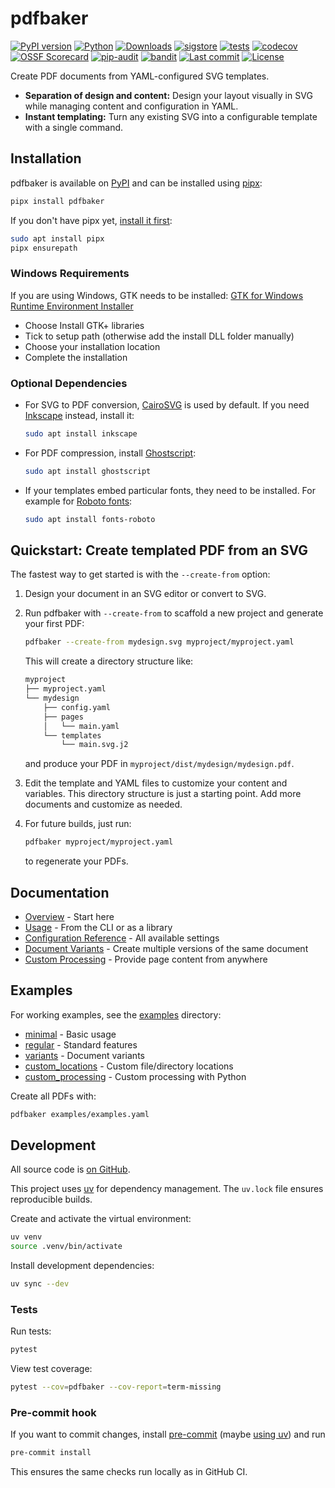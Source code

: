 # pdfbaker

[![PyPI version](https://img.shields.io/pypi/v/pdfbaker?color=blue)](https://pypi.org/project/pdfbaker/)
[![Python](https://img.shields.io/python/required-version-toml?color=blue&tomlFilePath=https%3A%2F%2Fraw.githubusercontent.com%2Fpythonnz%2Fpdfbaker%2Fmain%2Fpyproject.toml)](https://github.com/pythonnz/pdfbaker/blob/main/pyproject.toml)
[![Downloads](https://img.shields.io/pypi/dw/pdfbaker?color=blue)](https://pypistats.org/packages/pdfbaker)
[![sigstore](https://img.shields.io/badge/sigstore-signed-blue)](https://github.com/pythonnz/pdfbaker/releases)
[![tests](https://github.com/pythonnz/pdfbaker/actions/workflows/tests.yaml/badge.svg)](https://github.com/pythonnz/pdfbaker/actions/workflows/tests.yaml)
[![codecov](https://img.shields.io/codecov/c/github/pythonnz/pdfbaker)](https://codecov.io/gh/pythonnz/pdfbaker)
[![OSSF Scorecard](https://img.shields.io/ossf-scorecard/github.com/pythonnz/pdfbaker?label=OSSF%20Scorecard)](https://scorecard.dev/viewer/?uri=github.com/pythonnz/pdfbaker)
[![pip-audit](https://img.shields.io/github/actions/workflow/status/pythonnz/pdfbaker/pip-audit.yaml?label=pip-audit&logo=python)](https://github.com/pythonnz/pdfbaker/actions/workflows/pip-audit.yaml)
[![bandit](https://img.shields.io/github/actions/workflow/status/pythonnz/pdfbaker/bandit.yaml?label=bandit&logo=python)](https://github.com/pythonnz/pdfbaker/actions/workflows/bandit.yaml)
[![Last commit](https://img.shields.io/github/last-commit/pythonnz/pdfbaker?color=lightgrey)](https://github.com/pythonnz/pdfbaker/commits/main)
[![License](https://img.shields.io/github/license/pythonnz/pdfbaker?color=lightgrey)](https://github.com/pythonnz/pdfbaker/blob/main/LICENSE)

Create PDF documents from YAML-configured SVG templates.

- **Separation of design and content:** Design your layout visually in SVG while
  managing content and configuration in YAML.
- **Instant templating:** Turn any existing SVG into a configurable template with a
  single command.

## Installation

pdfbaker is available on [PyPI](https://pypi.org/project/pdfbaker/) and can be installed
using [pipx](https://github.com/pypa/pipx):

```bash
pipx install pdfbaker
```

If you don't have pipx yet,
[install it first](https://pipx.pypa.io/latest/installation/):

```bash
sudo apt install pipx
pipx ensurepath
```

### Windows Requirements

If you are using Windows, GTK needs to be installed:
[GTK for Windows Runtime Environment Installer](https://github.com/tschoonj/GTK-for-Windows-Runtime-Environment-Installer/releases/download/2022-01-04/gtk3-runtime-3.24.31-2022-01-04-ts-win64.exe)

- Choose Install GTK+ libraries
- Tick to setup path (otherwise add the install DLL folder manually)
- Choose your installation location
- Complete the installation

### Optional Dependencies

- For SVG to PDF conversion, [CairoSVG](https://cairosvg.org/) is used by default. If
  you need [Inkscape](https://inkscape.org/) instead, install it:

  ```bash
  sudo apt install inkscape
  ```

- For PDF compression, install [Ghostscript](https://www.ghostscript.com/):

  ```bash
  sudo apt install ghostscript
  ```

- If your templates embed particular fonts, they need to be installed. For example for
  [Roboto fonts](https://fonts.google.com/specimen/Roboto):
  ```bash
  sudo apt install fonts-roboto
  ```

## Quickstart: Create templated PDF from an SVG

The fastest way to get started is with the `--create-from` option:

1. Design your document in an SVG editor or convert to SVG.
2. Run pdfbaker with `--create-from` to scaffold a new project and generate your first
   PDF:

   ```bash
   pdfbaker --create-from mydesign.svg myproject/myproject.yaml
   ```

   This will create a directory structure like:

   ```bash
   myproject
   ├── myproject.yaml
   └── mydesign
       ├── config.yaml
       ├── pages
       │   └── main.yaml
       └── templates
           └── main.svg.j2
   ```

   and produce your PDF in `myproject/dist/mydesign/mydesign.pdf`.

3. Edit the template and YAML files to customize your content and variables. This
   directory structure is just a starting point. Add more documents and customize as
   needed.

4. For future builds, just run:

   ```bash
   pdfbaker myproject/myproject.yaml
   ```

   to regenerate your PDFs.

## Documentation

- [Overview](https://github.com/pythonnz/pdfbaker/blob/main/docs/overview.md) - Start
  here
- [Usage](https://github.com/pythonnz/pdfbaker/blob/main/docs/usage.md) - From the CLI
  or as a library
- [Configuration Reference](https://github.com/pythonnz/pdfbaker/blob/main/docs/configuration.md) -
  All available settings
- [Document Variants](https://github.com/pythonnz/pdfbaker/blob/main/docs/variants.md) -
  Create multiple versions of the same document
- [Custom Processing](https://github.com/pythonnz/pdfbaker/blob/main/docs/custom_processing.md) -
  Provide page content from anywhere

## Examples

For working examples, see the
[examples](https://github.com/pythonnz/pdfbaker/tree/main/examples) directory:

- [minimal](https://github.com/pythonnz/pdfbaker/tree/main/examples/minimal) - Basic
  usage
- [regular](https://github.com/pythonnz/pdfbaker/tree/main/examples/regular) - Standard
  features
- [variants](https://github.com/pythonnz/pdfbaker/tree/main/examples/variants) -
  Document variants
- [custom_locations](https://github.com/pythonnz/pdfbaker/tree/main/examples/custom_locations) -
  Custom file/directory locations
- [custom_processing](https://github.com/pythonnz/pdfbaker/tree/main/examples/custom_processing) -
  Custom processing with Python

Create all PDFs with:

```bash
pdfbaker examples/examples.yaml
```

## Development

All source code is [on GitHub](https://github.com/pythonnz/pdfbaker).

This project uses [uv](https://github.com/astral-sh/uv) for dependency management. The
`uv.lock` file ensures reproducible builds.

Create and activate the virtual environment:

```bash
uv venv
source .venv/bin/activate
```

Install development dependencies:

```bash
uv sync --dev
```

### Tests

Run tests:

```bash
pytest
```

View test coverage:

```bash
pytest --cov=pdfbaker --cov-report=term-missing
```

### Pre-commit hook

If you want to commit changes, install [pre-commit](https://pre-commit.com) (maybe
[using uv](https://adamj.eu/tech/2025/05/07/pre-commit-install-uv/)) and run

```bash
pre-commit install
```

This ensures the same checks run locally as in GitHub CI.
